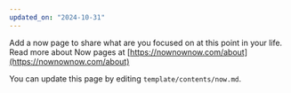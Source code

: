 ```yaml
---
updated_on: "2024-10-31"
---
```


Add a now page to share what are you focused on at this point in your life. Read more about Now pages at [https://nownownow.com/about](https://nownownow.com/about)

You can update this page by editing `template/contents/now.md`.
